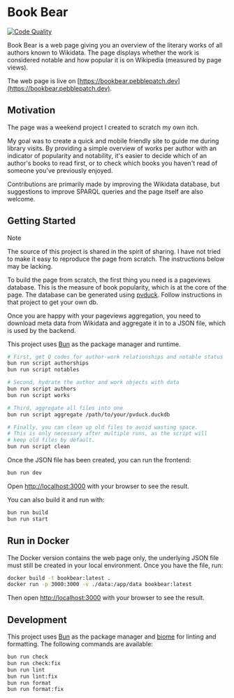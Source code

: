 # Book Bear

[![Code Quality](https://github.com/vegardege/bookbear/actions/workflows/code-quality.yml/badge.svg)](https://github.com/vegardege/bookbear/actions/workflows/code-quality.yml)

Book Bear is a web page giving you an overview of the literary works of all
authors known to Wikidata. The page displays whether the work is considered
notable and how popular it is on Wikipedia (measured by page views).

The web page is live on
[https://bookbear.pebblepatch.dev](https://bookbear.pebblepatch.dev).

## Motivation

The page was a weekend project I created to scratch my own itch.

My goal was to create a quick and mobile friendly site to guide me during
library visits. By providing a simple overview of works per author with an
indicator of popularity and notability, it's easier to decide which of an
author's books to read first, or to check which books you haven't read of
someone you've previously enjoyed.

Contributions are primarily made by improving the Wikidata database, but
suggestions to improve SPARQL queries and the page itself are also welcome.

## Getting Started

> [!NOTE]
> The source of this project is shared in the spirit of sharing. I have not
> tried to make it easy to reproduce the page from scratch. The instructions
> below may be lacking.

To build the page from scratch, the first thing you need is a pageviews
database. This is the measure of book popularity, which is at the core of the
page. The database can be generated using
[pvduck](https://github.com/vegardege/pvduck). Follow instructions in that
project to get your own db.

Once you are happy with your pageviews aggregation, you need to download meta
data from Wikidata and aggregate it in to a JSON file, which is used by the
backend.

This project uses [Bun](https://bun.sh) as the package manager and runtime.

```bash
# First, get Q codes for author-work relationships and notable status
bun run script authorships
bun run script notables

# Second, hydrate the author and work objects with data
bun run script authors
bun run script works

# Third, aggregate all files into one
bun run script aggregate /path/to/your/pvduck.duckdb

# Finally, you can clean up old files to avoid wasting space.
# This is only necessary after multiple runs, as the script will
# keep old files by default.
bun run script clean
```

Once the JSON file has been created, you can run the frontend:

```bash
bun run dev
```

Open [http://localhost:3000](http://localhost:3000) with your browser to see
the result.

You can also build it and run with:

```bash
bun run build
bun run start
```

## Run in Docker

The Docker version contains the web page only, the underlying JSON file must
still be created in your local environment. Once you have the file, run:

```bash
docker build -t bookbear:latest .
docker run -p 3000:3000 -v ./data:/app/data bookbear:latest
```

Then open [http://localhost:3000](http://localhost:3000) with your browser to
see the result.

## Development

This project uses [Bun](https://bun.sh) as the package manager and
[biome](https://biomejs.dev/) for linting and formatting. The following
commands are available:

```bash
bun run check
bun run check:fix
bun run lint
bun run lint:fix
bun run format
bun run format:fix
```
